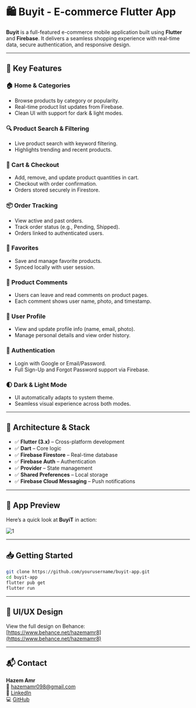 # 🛍️ Buyit - E-commerce Flutter App

**Buyit** is a full-featured e-commerce mobile application built using **Flutter** and **Firebase**. It delivers a seamless shopping experience with real-time data, secure authentication, and responsive design.

---

## 🚀 Key Features

### 🏠 Home & Categories
- Browse products by category or popularity.
- Real-time product list updates from Firebase.
- Clean UI with support for dark & light modes.

### 🔍 Product Search & Filtering
- Live product search with keyword filtering.
- Highlights trending and recent products.

### 🛒 Cart & Checkout
- Add, remove, and update product quantities in cart.
- Checkout with order confirmation.
- Orders stored securely in Firestore.

### 📦 Order Tracking
- View active and past orders.
- Track order status (e.g., Pending, Shipped).
- Orders linked to authenticated users.

### 💖 Favorites
- Save and manage favorite products.
- Synced locally with user session.

### 📝 Product Comments
- Users can leave and read comments on product pages.
- Each comment shows user name, photo, and timestamp.

### 👤 User Profile
- View and update profile info (name, email, photo).
- Manage personal details and view order history.

### 🔐 Authentication
- Login with Google or Email/Password.
- Full Sign-Up and Forgot Password support via Firebase.

### 🌓 Dark & Light Mode
- UI automatically adapts to system theme.
- Seamless visual experience across both modes.

---

## 🧠 Architecture & Stack

- ✅ **Flutter (3.x)** – Cross-platform development
- ✅ **Dart** – Core logic
- ✅ **Firebase Firestore** – Real-time database
- ✅ **Firebase Auth** – Authentication
- ✅ **Provider** – State management
- ✅ **Shared Preferences** – Local storage
- ✅ **Firebase Cloud Messaging** – Push notifications

---

## 📸 App Preview

Here’s a quick look at **BuyiT** in action:

![1](https://github.com/user-attachments/assets/125c04a1-50bf-4c58-89cf-50c5e561f7ea)

---

## 📥 Getting Started

```bash
git clone https://github.com/yourusername/buyit-app.git
cd buyit-app
flutter pub get
flutter run
```

---
## 🎨 UI/UX Design

View the full design on Behance:  
[https://www.behance.net/hazemamr8](https://www.behance.net/hazemamr8)

---

## 📬 Contact

**Hazem Amr**  
📧 hazemamr098@gmail.com  
🔗 [LinkedIn](www.linkedin.com/in/hazem-omar-pablo)  
💻 [GitHub](https://github.com/hazemamr0)
